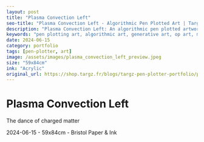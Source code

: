 ```yaml
---
layout: post
title: "Plasma Convection Left"
seo-title: "Plasma Convection Left - Algorithmic Pen Plotted Art | Targz"
description: "Plasma Convection Left: An algorithmic pen plotted artwork featuring geometric patterns. 59x84cm acrylic on Bristol paper."
keywords: "pen plotting art, algorithmic art, generative art, op art, mathematical art, geometric patterns, bristol paper, precision plotting"
date: 2024-06-15
category: portfolio
tags: [pen-plotter, art]
image: /assets/images/plasma_convection_left_preview.jpeg
size: "59x84cm"
ink: "Acrylic"
original_url: https://shop.targz.fr/blogs/targz-pen-plotter-portfolio/plasma-convection-canvas
---
```


# Plasma Convection Left

The dance of charged matter

2024-06-15 - 59x84cm - Bristol Paper & Ink
